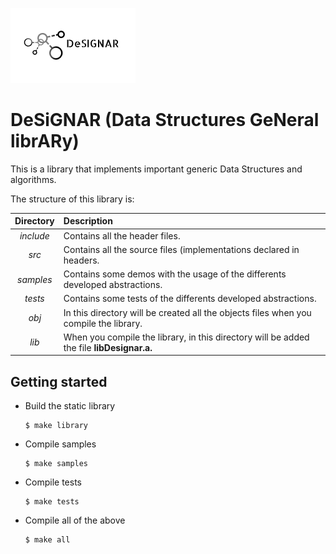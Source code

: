 ![logo](logo.png)

# DeSiGNAR (Data Structures GeNeral librARy)

This is a library that implements important generic Data Structures and
algorithms.

The structure of this library is:

| Directory        | Description|
| :-------------: |:-------------|
| *include*     | Contains all the header files. |
| *src*      | Contains all the source files (implementations declared in headers.|
| *samples* | Contains some demos with the usage of the differents developed abstractions.|
| *tests* | Contains some tests of the differents developed abstractions.|
| *obj* |In this directory will be created all the objects files when you compile the library.|
| *lib* |When you compile the library, in this directory will be added the file **libDesignar.a.**|

## Getting started

- Build the static library

  ```shell
  $ make library
  ```

- Compile samples 

  ```shell
  $ make samples
  ```

- Compile tests

  ```shell
  $ make tests
  ```

- Compile all of the above

  ```shell
  $ make all
  ```
